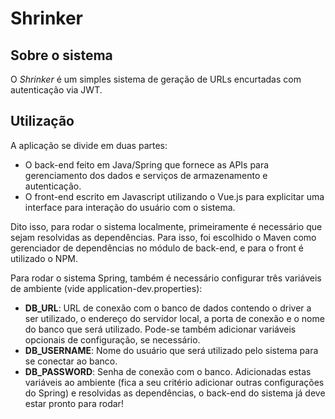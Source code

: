 # Shrinker

## Sobre o sistema

O _Shrinker_ é um simples sistema de geração de URLs encurtadas com autenticação via JWT.

## Utilização

A aplicação se divide em duas partes: 
* O back-end feito em Java/Spring que fornece as APIs para gerenciamento dos dados e serviços de armazenamento
e autenticação.
* O front-end escrito em Javascript utilizando o Vue.js para explicitar uma interface para interação do
usuário com o sistema.

Dito isso, para rodar o sistema localmente, primeiramente é necessário que sejam resolvidas as dependências.
Para isso, foi escolhido o Maven como gerenciador de dependências no módulo de back-end, e para o front é
utilizado o NPM.

Para rodar o sistema Spring, também é necessário configurar três variáveis de ambiente 
(vide application-dev.properties):
* **DB_URL**: URL de conexão com o banco de dados contendo o driver a ser utilizado, o endereço do servidor
local, a porta de conexão e o nome do banco que será utilizado. Pode-se também adicionar variáveis opcionais
de configuração, se necessário.
* **DB_USERNAME**: Nome do usuário que será utilizado pelo sistema para se conectar ao banco.
* **DB_PASSWORD**: Senha de conexão com o banco.
Adicionadas estas variáveis ao ambiente (fica a seu critério adicionar outras configurações do Spring) e
resolvidas as dependências, o back-end do sistema já deve estar pronto para rodar! 

